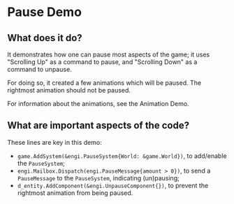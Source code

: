 # Pause Demo

## What does it do?
It demonstrates how one can pause most aspects of the game; it uses "Scrolling Up" as a command to pause, and "Scrolling Down" as a command to unpause. 

For doing so, it created a few animations which will be paused. The rightmost animation should not be paused. 

For information about the animations, see the Animation Demo.  

## What are important aspects of the code?
These lines are key in this demo:

* `game.AddSystem(&engi.PauseSystem{World: &game.World})`, to add/enable the `PauseSystem`;
* `engi.Mailbox.Dispatch(engi.PauseMessage{amount > 0})`, to send a `PauseMessage` to the `PauseSystem`, indicating (un)pausing;
* `d_entity.AddComponent(&engi.UnpauseComponent{})`, to prevent the rightmost animation from being paused.
